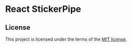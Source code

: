 # React StickerPipe

## License

This project is licensed under the terms of the [MIT license](https://github.com/anchorchat/react-stickerpipe/blob/master/LICENSE).
